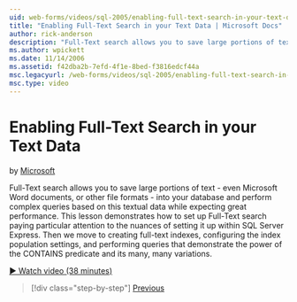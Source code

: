 ```yaml
---
uid: web-forms/videos/sql-2005/enabling-full-text-search-in-your-text-data
title: "Enabling Full-Text Search in your Text Data | Microsoft Docs"
author: rick-anderson
description: "Full-Text search allows you to save large portions of text - even Microsoft Word documents, or other file formats - into your database and perform complex qu..."
ms.author: wpickett
ms.date: 11/14/2006
ms.assetid: f42dba2b-7efd-4f1e-8bed-f3816edcf44a
msc.legacyurl: /web-forms/videos/sql-2005/enabling-full-text-search-in-your-text-data
msc.type: video
---
```

# Enabling Full-Text Search in your Text Data

by [Microsoft](https://github.com/microsoft)

Full-Text search allows you to save large portions of text - even Microsoft Word documents, or other file formats - into your database and perform complex queries based on this textual data while expecting great performance. This lesson demonstrates how to set up Full-Text search paying particular attention to the nuances of setting it up within SQL Server Express. Then we move to creating full-text indexes, configuring the index population settings, and performing queries that demonstrate the power of the CONTAINS predicate and its many, many variations.

[&#9654; Watch video (38 minutes)](https://channel9.msdn.com/Blogs/ASP-NET-Site-Videos/enabling-full-text-search-in-your-text-data)

> [!div class="step-by-step"]
> [Previous](creating-and-using-stored-procedures.md)

